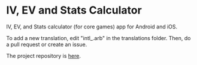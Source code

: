 # IV, EV and Stats Calculator
IV, EV, and Stats calculator (for core games) app for Android and iOS.

To add a new translation, edit "intl_<your language>.arb" in the translations folder. Then, do a pull request or create an issue.

The project repository is [here](https://github.com/ruivop/pokemon_ev_calculator).
